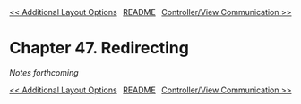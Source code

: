 <div>
<div style='float: left'><a href='ch46-additional-layout-options.md'>&lt;&lt; Additional Layout Options</a></div>
<div style='float: right'><a href='ch48-controller-view-communication.md'>Controller/View Communication &gt;&gt;</a></div>
<div style='float: inline-auto;text-align:center'><a href='README.md'>README</a></div>
<div style="clear: both"></div>
</div>

# Chapter 47. Redirecting

*Notes forthcoming*

<div>
<div style='float: left'><a href='ch46-additional-layout-options.md'>&lt;&lt; Additional Layout Options</a></div>
<div style='float: right'><a href='ch48-controller-view-communication.md'>Controller/View Communication &gt;&gt;</a></div>
<div style='float: inline-auto;text-align:center'><a href='README.md'>README</a></div>
<div style="clear: both"></div>
</div>